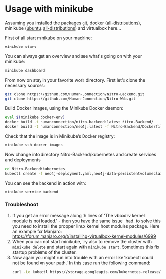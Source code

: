 # Usage with minikube
Assuming you installed the packages git, docker ([all-distributions](https://docs.docker.com/install/)), minikube ([ubuntu]([minikube](https://computingforgeeks.com/how-to-install-minikube-on-ubuntu-18-04/)), [all-distributions](https://kubernetes.io/docs/tasks/tools/install-minikube/)) and virtualbox here...

First of all start minikube on your machine:
```sh
minikube start
```

You can always get an overview and see what's going on with your minikube:
```sh
minikube dashboard
```

From now on stay in your favorite work directory. First let's clone the necessary sources:
```sh
git clone https://github.com/Human-Connection/Nitro-Backend.git
git clone https://github.com/Human-Connection/Nitro-Web.git
```

Build Docker images, using the Minikube Docker daemon:
```sh
eval $(minikube docker-env)
docker build -t humanconnection/nitro-backend:latest Nitro-Backend/
docker build -t humanconnection/neo4j:latest -f Nitro-Backend/Dockerfile.neo4j Nitro-Backend/
```

Check that the image is in Minikube’s Docker registry:
```sh
minikube ssh docker images 
```

Now change into directory Nitro-Backend/kubernetes and create services and deployments:
```sh
cd Nitro-Backend/kubernetes
kubectl create -f neo4j-deployment.yaml,neo4j-data-persistentvolumeclaim.yaml,backend-deployment.yaml,neo4j-service.json,backend-service.json
```

You can see the backend in action with:
```sh
minikube service backend
```

### Troubleshoot

1. If you get an error message along th lines of 'The vboxdrv kernel module is not loaded.' - then you have the same issue i had. to solve this you need to install the propper linux kernel host modules package. Here an example for Manjaro:  
https://forum.manjaro.org/t/installing-virtualbox-kernel-modules/6999  
2. When you can not start minikube, try also to remove the cluster with `minikube delete` and start again with `minikube start`. Sometimes this fix startup problems of the cluster.   
3. Now again you might run into trouble with an error like 'kubectl could not be found on your path.' In this case run the following command:
    ```sh
    curl -Lo kubectl https://storage.googleapis.com/kubernetes-release/release/v1.10.0/bin/linux/amd64/kubectl && chmod +x kubectl && sudo cp kubectl /usr/local/bin/ && rm kubectl
    ```
